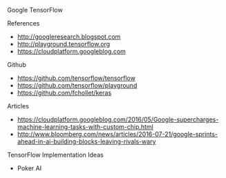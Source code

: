 Google TensorFlow

References
* http://googleresearch.blogspot.com  
* http://playground.tensorflow.org
* https://cloudplatform.googleblog.com


Github
* https://github.com/tensorflow/tensorflow
* https://github.com/tensorflow/playground 
* https://github.com/fchollet/keras


Articles
* https://cloudplatform.googleblog.com/2016/05/Google-supercharges-machine-learning-tasks-with-custom-chip.html
* http://www.bloomberg.com/news/articles/2016-07-21/google-sprints-ahead-in-ai-building-blocks-leaving-rivals-wary

TensorFlow Implementation Ideas
- Poker AI

